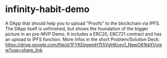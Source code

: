# infinity-habit-demo
A DApp that should help you to upload "Proofs" to the blockchain via IPFS. The DApp itself is unfinished, but shows the foundation of the bigger picture in an pre-MVP Demo. It includes a ERC20, ERC721 contract and has an upload to IPFS function. More Infos in the short Problem/Solution Deck: https://drive.google.com/file/d/1FYKEbgemHTt1iVgHKcey1_NewO61kbYI/view?usp=share_link

